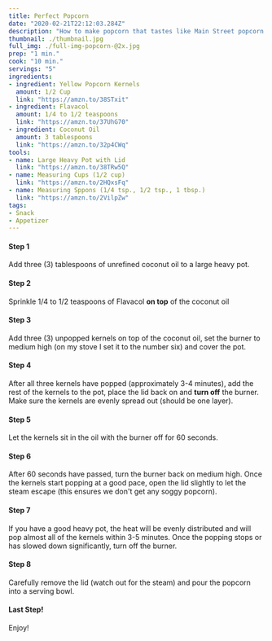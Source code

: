 ```yaml
---
title: Perfect Popcorn
date: "2020-02-21T22:12:03.284Z"
description: "How to make popcorn that tastes like Main Street popcorn from Disneyland or the best movie theater popcorn you've ever had."
thumbnail: ./thumbnail.jpg
full_img: ./full-img-popcorn-@2x.jpg
prep: "1 min."
cook: "10 min."
servings: "5"
ingredients:
- ingredient: Yellow Popcorn Kernels
  amount: 1/2 Cup
  link: "https://amzn.to/38STxit"
- ingredient: Flavacol
  amount: 1/4 to 1/2 teaspoons
  link: "https://amzn.to/37UhG70"
- ingredient: Coconut Oil
  amount: 3 tablespoons
  link: "https://amzn.to/32p4CWq"
tools:
- name: Large Heavy Pot with Lid
  link: "https://amzn.to/38TRw5Q"
- name: Measuring Cups (1/2 cup)
  link: "https://amzn.to/2HQxsFq"
- name: Measuring Sppons (1/4 tsp., 1/2 tsp., 1 tbsp.)
  link: "https://amzn.to/2VilpZw"
tags:
- Snack
- Appetizer
---
```


#### Step 1

Add three (3) tablespoons of unrefined coconut oil to a large heavy pot.

#### Step 2

Sprinkle 1/4 to 1/2 teaspoons of Flavacol **on top** of the coconut oil

#### Step 3

Add three (3) unpopped kernels on top of the coconut oil, set the burner to medium high (on my stove I set it to the number six) and cover the pot.

#### Step 4

After all three kernels have popped (approximately 3-4 minutes), add the rest of the kernels to the pot, place the lid back on and **turn off** the burner. Make sure the kernels are evenly spread out (should be one layer).

#### Step 5

Let the kernels sit in the oil with the burner off for 60 seconds.

#### Step 6

After 60 seconds have passed, turn the burner back on medium high. Once the kernels start popping at a good pace, open the lid slightly to let the steam escape (this ensures we don't get any soggy popcorn).

#### Step 7

If you have a good heavy pot, the heat will be evenly distributed and will pop almost all of the kernels within 3-5 minutes. Once the popping stops or has slowed down significantly, turn off the burner.

#### Step 8

Carefully remove the lid (watch out for the steam) and pour the popcorn into a serving bowl.

#### Last Step!

Enjoy!
